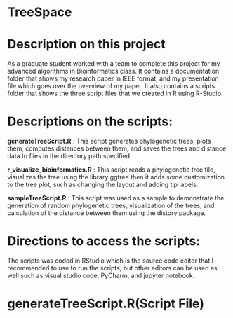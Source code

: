 # TreeSpace

# Description on this project

As a graduate student worked with a team to complete this project for my advanced algorithms in Bioinformatics class. It contains a documentation folder that shows my research paper in IEEE format, and my presentation file which goes over the overview of my paper. It also contains a scripts folder that shows the three script files that we created in R using R-Studio.

# Descriptions on  the scripts:
**generateTreeScript.R** : 
This script generates phylogenetic trees, plots them, computes distances between them, and saves the trees and 
distance data to files in the directory path specified. 

**r_visualize_bioinformatics.R** :
This script reads a phylogenetic tree file, visualizes the tree using the library ggtree then it adds some customization to the tree plot, such as changing the layout and adding tip labels.

**sampleTreeScript.R** :
This script was used as a sample to demonstrate the generation of random phylogenetic trees, visualization of the trees, and calculation of the distance between them using the distory package.

# Directions to access the scripts:

The scripts was coded in RStudio which is the source code editor that I recommended to use to run the scripts, but other editors can be used as well such as visual studio code, PyCharm, and jupyter notebook.

# generateTreeScript.R(Script File)


